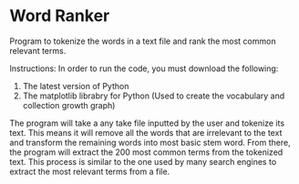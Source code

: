 # Word Ranker
Program to tokenize the words in a text file and rank the most common relevant terms.

Instructions:
In order to run the code, you must download the following:
1. The latest version of Python
2. The matplotlib librabry for Python (Used to create the vocabulary and collection growth graph)

The program will take a any take file inputted by the user and tokenize its text. This means it will
remove all the words that are irrelevant to the text and transform the remaining words into most basic
stem word. From there, the program will extract the 200 most common terms from the tokenized text.
This process is similar to the one used by many search engines to extract the most relevant terms
from a file.
